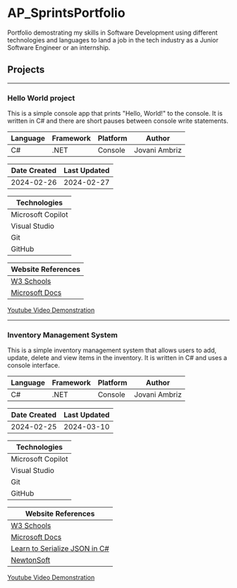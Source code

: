 # AP_SprintsPortfolio
Portfolio demostrating my skills in Software Development using different technologies and languages to land a job in the tech industry as a Junior Software 
Engineer or an internship.

## Projects

***

### Hello World project
This is a simple console app that prints "Hello, World!" to the console. It is written in C# and there are short pauses between console write statements.

| Language | Framework | Platform | Author       |
| -------- | --------- | -------- | ------------ |
| C#       | .NET      | Console  | Jovani Ambriz|

| Date Created | Last Updated |
| ------------ | ------------ |
| 2024-02-26   | 2024-02-27   |

|Technologies     |
|-----------------|
|Microsoft Copilot|
|Visual Studio    |
|Git              |
|GitHub           |

| Website References |
| ------------------- |
| [W3 Schools](https://www.w3schools.com/cs/index.php) |
| [Microsoft Docs](https://docs.microsoft.com/en-us/dotnet/csharp/) |

[Youtube Video Demonstration](https://youtu.be/Isw6V0in9uk)

***

### Inventory Management System
This is a simple inventory management system that allows users to add, update, delete and view items in the inventory. It is written in C# and uses a console interface.

| Language | Framework | Platform | Author       |
| -------- | --------- | -------- | ------------ |
| C#       | .NET      | Console  | Jovani Ambriz|

| Date Created | Last Updated |
| ------------ | ------------ |
| 2024-02-25   | 2024-03-10   |

|Technologies     |
|-----------------|
|Microsoft Copilot|
|Visual Studio    |
|Git              |
|GitHub           |

| Website References |
| ------------------- |
| [W3 Schools](https://www.w3schools.com/cs/index.php) |
| [Microsoft Docs](https://docs.microsoft.com/en-us/dotnet/csharp/) |
| [Learn to Serialize JSON in C#](https://www.youtube.com/watch?v=pJtuuolUhCc) |
| [NewtonSoft](https://www.newtonsoft.com/json/help/html/SerializingJSON.htm) |

[Youtube Video Demonstration](https://youtu.be/GHsohyT3z6M)

